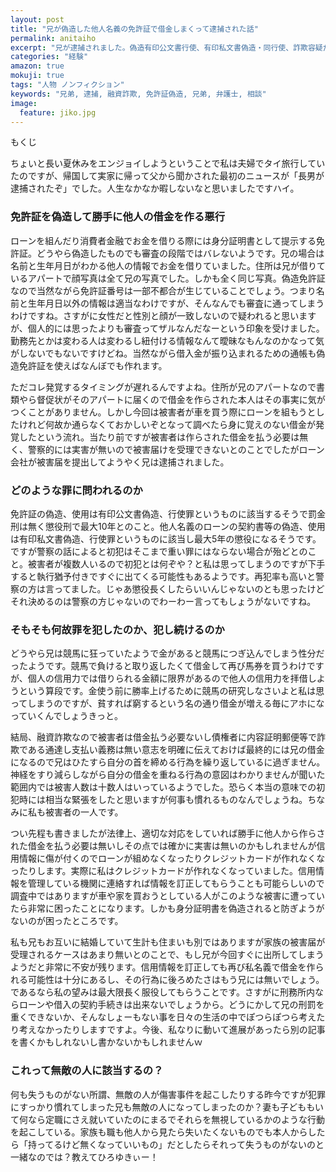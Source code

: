 ```yaml
---
layout: post
title: "兄が偽造した他人名義の免許証で借金しまくって逮捕された話"
permalink: anitaiho
excerpt: "兄が逮捕されました。偽造有印公文書行使、有印私文書偽造・同行使、詐欺容疑だそうです。偽造した免許証を使用して逮捕されたのですが、いともたやすくそんなことが出来てしまうのかと驚いてしまうことばかりでした。"
categories: "経験"
amazon: true
mokuji: true
tags: "人物 ノンフィクション"
keywords: "兄弟, 逮捕, 融資詐欺, 免許証偽造, 兄弟, 弁護士, 相談"
image:
  feature: jiko.jpg
---
```


<div id="mokuji"><span>もくじ</span></div>

ちょいと長い夏休みをエンジョイしようということで私は夫婦でタイ旅行していたのですが、帰国して実家に帰って父から聞かされた最初のニュースが「長男が逮捕されたぞ」でした。人生なかなか暇しないなと思いましたですハイ。

### 免許証を偽造して勝手に他人の借金を作る悪行

ローンを組んだり消費者金融でお金を借りる際には身分証明書として提示する免許証。どうやら偽造したものでも審査の段階ではバレないようです。兄の場合は名前と生年月日がわかる他人の情報でお金を借りていました。住所は兄が借りているアパートで顔写真は全て兄の写真でした。しかも全く同じ写真。偽造免許証なので当然ながら免許証番号は一部不都合が生じていることでしょう。つまり名前と生年月日以外の情報は適当なわけですが、そんなんでも審査に通ってしまうわけですね。さすがに女性だと性別と顔が一致しないので疑われると思いますが、個人的には思ったよりも審査ってザルなんだなーという印象を受けました。勤務先とかは変わる人は変わるし紐付ける情報なんて曖昧なもんなのかなって気がしないでもないですけどね。当然ながら借入金が振り込まれるための通帳も偽造免許証を使えばなんぼでも作れます。

ただコレ発覚するタイミングが遅れるんですよね。住所が兄のアパートなので書類やら督促状がそのアパートに届くので借金を作らされた本人はその事実に気がつくことがありません。しかし今回は被害者が車を買う際にローンを組もうとしたけれど何故か通らなくておかしいぞとなって調べたら身に覚えのない借金が発覚したという流れ。当たり前ですが被害者は作らされた借金を払う必要は無く、警察的には実害が無いので被害届けを受理できないとのことでしたがローン会社が被害届を提出してようやく兄は逮捕されました。

### どのような罪に問われるのか

免許証の偽造、使用は有印公文書偽造、行使罪というものに該当するそうで罰金刑は無く懲役刑で最大10年とのこと。他人名義のローンの契約書等の偽造、使用は有印私文書偽造、行使罪というものに該当し最大5年の懲役になるそうです。ですが警察の話によると初犯はそこまで重い罪にはならない場合が殆どとのこと。被害者が複数人いるので初犯とは何ぞや？と私は思ってしまうのですが下手すると執行猶予付きですぐに出てくる可能性もあるようです。再犯率も高いと警察の方は言ってました。じゃあ懲役長くしたらいいんじゃないのとも思ったけどそれ決めるのは警察の方じゃないのでわーわー言ってもしょうがないですね。

### そもそも何故罪を犯したのか、犯し続けるのか

どうやら兄は競馬に狂っていたようで金があると競馬につぎ込んでしまう性分だったようです。競馬で負けると取り返したくて借金して再び馬券を買うわけですが、個人の信用力では借りられる金額に限界があるので他人の信用力を拝借しようという算段です。金使う前に勝率上げるために競馬の研究しなさいよと私は思ってしまうのですが、貧すれば窮するという名の通り借金が増える毎にアホになっていくんでしょうきっと。

結局、融資詐欺なので被害者は借金払う必要ないし債権者に内容証明郵便等で詐欺である通達し支払い義務は無い意志を明確に伝えておけば最終的には兄の借金になるので兄はひたすら自分の首を締める行為を繰り返しているに過ぎません。神経をすり減らしながら自分の借金を重ねる行為の意図はわかりませんが聞いた範囲内では被害人数は十数人はいっているようでした。恐らく本当の意味での初犯時には相当な緊張をしたと思いますが何事も慣れるものなんでしょうね。ちなみに私も被害者の一人です。

つい先程も書きましたが法律上、適切な対応をしていれば勝手に他人から作らされた借金を払う必要は無いしその点では確かに実害は無いのかもしれませんが信用情報に傷が付くのでローンが組めなくなったりクレジットカードが作れなくなったりします。実際に私はクレジットカードが作れなくなっていました。信用情報を管理している機関に連絡すれば情報を訂正してもらうことも可能らしいので調査中ではありますが車や家を買おうとしている人がこのような被害に遭っていたら非常に困ったことになります。しかも身分証明書を偽造されると防ぎようがないのが困ったところです。

私も兄もお互いに結婚していて生計も住まいも別ではありますが家族の被害届が受理されるケースはあまり無いとのことで、もし兄が今回すぐに出所してしまうようだと非常に不安が残ります。信用情報を訂正しても再び私名義で借金を作られる可能性は十分にあるし、その行為に後ろめたさはもう兄には無いでしょう。であるなら私の望みは最大限長く服役してもらうことです。さすがに刑務所内ならローンや借入の契約手続きは出来ないでしょうから。どうにかして兄の刑罰を重くできないか、そんなしょーもない事を日々の生活の中でぽつらぽつら考えたり考えなかったりしますですよ。今後、私なりに動いて進展があったら別の記事を書くかもしれないし書かないかもしれませんｗ

### これって無敵の人に該当するの？

何も失うものがない所謂、無敵の人が傷害事件を起こしたりする昨今ですが犯罪にすっかり慣れてしまった兄も無敵の人になってしまったのか？妻も子どももいて何なら定職にさえ就いていたのにまるでそれらを無視しているかのような行動を起こしている。家族も職も他人から見たら失いたくないものでも本人からしたら「持ってるけど無くなっていいもの」だとしたらそれって失うものがないのと一緒なのでは？教えてひろゆきぃー！